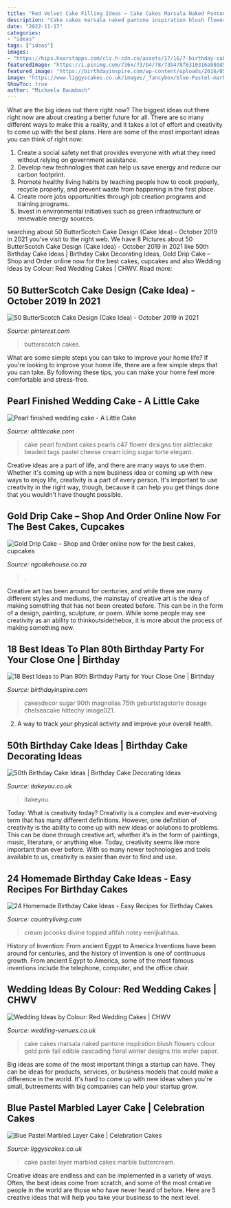 ```yaml
---
title: "Red Velvet Cake Filling Ideas ~ Cake Cakes Marsala Naked Pantone Inspiration Blush Flowers Colour Gold Pink Fall Edible Cascading Floral Winter Designs Trio Wafer Paper"
description: "Cake cakes marsala naked pantone inspiration blush flowers colour gold pink fall edible cascading floral winter designs trio wafer paper"
date: "2022-11-17"
categories:
- "ideas"
tags: ["ideas"]
images:
- "https://hips.hearstapps.com/clv.h-cdn.co/assets/17/16/7-birthday-cake-red-velvet.jpg?crop=1.0xw:1xh;center,top&amp;resize=768:*"
featuredImage: "https://i.pinimg.com/736x/73/b4/78/73b478f6310316a98dd59eee60fa3bc0.jpg"
featured_image: "https://birthdayinspire.com/wp-content/uploads/2016/05/clip_image021-3.jpg"
image: "https://www.liggyscakes.co.uk/images/_fancybox/blue-Pastel-marble-layer-cake.JPG"
ShowToc: true
author: "Michaela Baumbach"
---
```



What are the big ideas out there right now?
The biggest ideas out there right now are about creating a better future for all. There are so many different ways to make this a reality, and it takes a lot of effort and creativity to come up with the best plans. Here are some of the most important ideas you can think of right now:
1. Create a social safety net that provides everyone with what they need without relying on government assistance.
2. Develop new technologies that can help us save energy and reduce our carbon footprint. 
3. Promote healthy living habits by teaching people how to cook properly, recycle properly, and prevent waste from happening in the first place. 
4. Create more jobs opportunities through job creation programs and training programs. 
5. Invest in environmental initiatives such as green infrastructure or renewable energy sources.

	

		
searching about 50 ButterScotch Cake Design (Cake Idea) - October 2019 in 2021 you've visit to the right web. We have 8 Pictures about 50 ButterScotch Cake Design (Cake Idea) - October 2019 in 2021 like 50th Birthday Cake Ideas | Birthday Cake Decorating Ideas, Gold Drip Cake – Shop and Order online now for the best cakes, cupcakes and also Wedding Ideas by Colour: Red Wedding Cakes | CHWV. Read more:
		
    
## 50 ButterScotch Cake Design (Cake Idea) - October 2019 In 2021

<img loading=lazy src="https://i.pinimg.com/736x/73/b4/78/73b478f6310316a98dd59eee60fa3bc0.jpg" onerror="this.onerror=null;this.src='https://tse3.mm.bing.net/th?id=OIP.ke7mccbPC9Arjh1d5RiIagHaHP&amp;pid=15.1';" alt="50 ButterScotch Cake Design (Cake Idea) - October 2019 in 2021">

_Source: pinterest.com_

>butterscotch cakes. 

	

What are some simple steps you can take to improve your home life?
If you're looking to improve your home life, there are a few simple steps that you can take. By following these tips, you can make your home feel more comfortable and stress-free.

    
## Pearl Finished Wedding Cake - A Little Cake

<img loading=lazy src="https://alittlecake.com/wp-content/uploads/2018/12/C4717164325.jpg" onerror="this.onerror=null;this.src='https://tse4.mm.bing.net/th?id=OIP.RoWfx1F4-hzrUyARvSxoaAHaJ_&amp;pid=15.1';" alt="Pearl finished wedding cake - A Little Cake">

_Source: alittlecake.com_

>cake pearl fondant cakes pearls c47 flower designs tier alittlecake beaded tags pastel cheese cream icing sugar torte elegant. 

	

Creative ideas are a part of life, and there are many ways to use them. Whether it's coming up with a new business idea or coming up with new ways to enjoy life, creativity is a part of every person. It's important to use creativity in the right way, though, because it can help you get things done that you wouldn't have thought possible.

    
## Gold Drip Cake – Shop And Order Online Now For The Best Cakes, Cupcakes

<img loading=lazy src="http://ngcakehouse.co.za/wp-content/uploads/2020/09/IMG_2736-1152x1536.jpg" onerror="this.onerror=null;this.src='https://tse1.mm.bing.net/th?id=OIP.-SWCpIEmxo6zjstYzlhifwHaJ4&amp;pid=15.1';" alt="Gold Drip Cake – Shop and Order online now for the best cakes, cupcakes">

_Source: ngcakehouse.co.za_

>. 

	

Creative art has been around for centuries, and while there are many different styles and mediums, the mainstay of creative art is the idea of making something that has not been created before. This can be in the form of a design, painting, sculpture, or poem. While some people may see creativity as an ability to thinkoutsidethebox, it is more about the process of making something new.

    
## 18 Best Ideas To Plan 80th Birthday Party For Your Close One | Birthday

<img loading=lazy src="https://birthdayinspire.com/wp-content/uploads/2016/05/clip_image021-3.jpg" onerror="this.onerror=null;this.src='https://tse1.mm.bing.net/th?id=OIP.S4_KW7JZZfcE_EnYk3uPWgHaK0&amp;pid=15.1';" alt="18 Best Ideas to Plan 80th Birthday Party for Your Close One | Birthday">

_Source: birthdayinspire.com_

>cakesdecor sugar 90th magnolias 75th geburtstagstorte dosage chelseacake hittechy image021. 

	

2. A way to track your physical activity and improve your overall health.

    
## 50th Birthday Cake Ideas | Birthday Cake Decorating Ideas

<img loading=lazy src="https://www.itakeyou.co.uk/wp-content/uploads/2021/06/50th-birthday-cake-516x1024.jpg" onerror="this.onerror=null;this.src='https://tse1.mm.bing.net/th?id=OIP.3bnMxoA9PEQwlqSCte1ZOAHaOs&amp;pid=15.1';" alt="50th Birthday Cake Ideas | Birthday Cake Decorating Ideas">

_Source: itakeyou.co.uk_

>itakeyou. 

	

Today: What is creativity today?
Creativity is a complex and ever-evolving term that has many different definitions. However, one definition of creativity is the ability to come up with new ideas or solutions to problems. This can be done through creative art, whether it’s in the form of paintings, music, literature, or anything else. Today, creativity seems like more important than ever before. With so many newer technologies and tools available to us, creativity is easier than ever to find and use.

    
## 24 Homemade Birthday Cake Ideas - Easy Recipes For Birthday Cakes

<img loading=lazy src="https://hips.hearstapps.com/clv.h-cdn.co/assets/17/16/7-birthday-cake-red-velvet.jpg?crop=1.0xw:1xh;center,top&amp;resize=768:*" onerror="this.onerror=null;this.src='https://tse3.mm.bing.net/th?id=OIP.wWSjG1sYzvrsc8NoqW4RewHaLH&amp;pid=15.1';" alt="24 Homemade Birthday Cake Ideas - Easy Recipes for Birthday Cakes">

_Source: countryliving.com_

>cream jocooks divine topped afifah notey eenijkahhaa. 

	

History of Invention: From ancient Egypt to America
Inventions have been around for centuries, and the history of invention is one of continuous growth. From ancient Egypt to America, some of the most famous inventions include the telephone, computer, and the office chair.

    
## Wedding Ideas By Colour: Red Wedding Cakes | CHWV

<img loading=lazy src="https://www.wedding-venues.co.uk/sites/default/files/Red-Wedding-Cakes-fjcphotography-naked-cake.jpg" onerror="this.onerror=null;this.src='https://tse1.mm.bing.net/th?id=OIP.8GUF9zcSLbMrSL6wem9O_wHaLH&amp;pid=15.1';" alt="Wedding Ideas by Colour: Red Wedding Cakes | CHWV">

_Source: wedding-venues.co.uk_

>cake cakes marsala naked pantone inspiration blush flowers colour gold pink fall edible cascading floral winter designs trio wafer paper. 

	

Big ideas are some of the most important things a startup can have. They can be ideas for products, services, or business models that could make a difference in the world. It's hard to come up with new ideas when you're small, butreements with big companies can help your startup grow.

    
## Blue Pastel Marbled Layer Cake | Celebration Cakes

<img loading=lazy src="https://www.liggyscakes.co.uk/images/_fancybox/blue-Pastel-marble-layer-cake.JPG" onerror="this.onerror=null;this.src='https://tse4.mm.bing.net/th?id=OIP.h6qcwdCfheGu5ArOwu966QHaJ4&amp;pid=15.1';" alt="Blue Pastel Marbled Layer Cake | Celebration Cakes">

_Source: liggyscakes.co.uk_

>cake pastel layer marbled cakes marble buttercream. 

	

Creative ideas are endless and can be implemented in a variety of ways. Often, the best ideas come from scratch, and some of the most creative people in the world are those who have never heard of before. Here are 5 creative ideas that will help you take your business to the next level.

